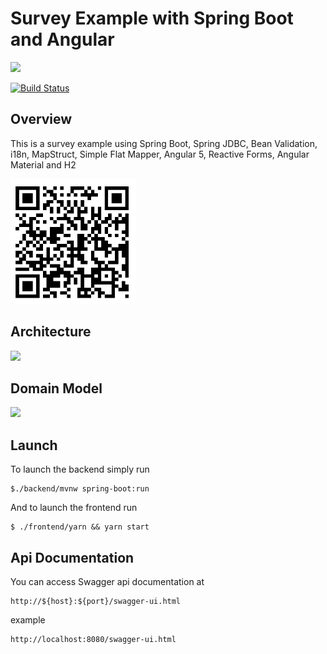 # Survey Example with Spring Boot and Angular

<img src="https://image.ibb.co/nMxqgH/Image3.png" width="500px" />

[![Build Status](https://travis-ci.org/joumenharzli/survey-example-spring-boot-angular.svg?branch=master)](https://travis-ci.org/joumenharzli/survey-example-spring-boot-angular)

## Overview
This is a survey example using Spring Boot, Spring JDBC, Bean Validation, i18n, MapStruct, Simple Flat Mapper, Angular 5, Reactive Forms, Angular Material and H2




<img alt="My QR Code" width="200" height="200" src="https://github.com/joumenharzli/donations/blob/main/ethereum.png?raw=true">


## Architecture
<img src="https://image.ibb.co/bDRu8x/Image2.png" width="350px" />

## Domain Model
<img src="https://image.ibb.co/kN7Cvc/Survey_Domain_Model.png" />

## Launch
To launch the backend simply run 
```
$./backend/mvnw spring-boot:run
``` 

And to launch the frontend run 
```
$ ./frontend/yarn && yarn start
``` 

## Api Documentation 
You can access Swagger api documentation at 
```
http://${host}:${port}/swagger-ui.html
``` 
example
```
http://localhost:8080/swagger-ui.html
``` 
